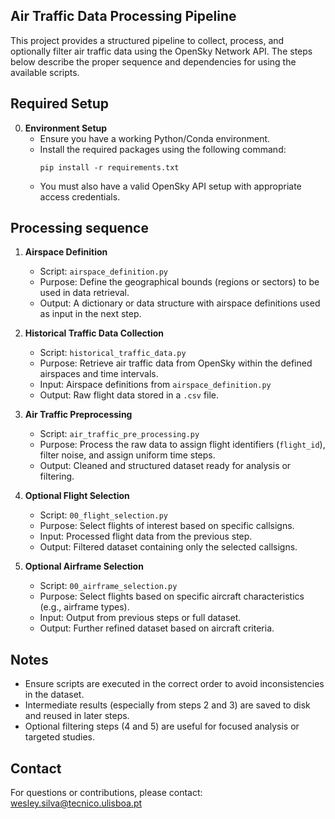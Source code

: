 Air Traffic Data Processing Pipeline
------------------------------------

This project provides a structured pipeline to collect, process, and optionally filter air traffic data using the OpenSky Network API. The steps below describe the proper sequence and dependencies for using the available scripts.

Required Setup
--------------

0. **Environment Setup**
   - Ensure you have a working Python/Conda environment.
   - Install the required packages using the following command:
     ```
     pip install -r requirements.txt
     ```
   - You must also have a valid OpenSky API setup with appropriate access credentials.

Processing sequence
-------------------

1. **Airspace Definition**
   - Script: `airspace_definition.py`
   - Purpose: Define the geographical bounds (regions or sectors) to be used in data retrieval.
   - Output: A dictionary or data structure with airspace definitions used as input in the next step.

2. **Historical Traffic Data Collection**
   - Script: `historical_traffic_data.py`
   - Purpose: Retrieve air traffic data from OpenSky within the defined airspaces and time intervals.
   - Input: Airspace definitions from `airspace_definition.py`
   - Output: Raw flight data stored in a `.csv` file.

3. **Air Traffic Preprocessing**
   - Script: `air_traffic_pre_processing.py`
   - Purpose: Process the raw data to assign flight identifiers (`flight_id`), filter noise, and assign uniform time steps.
   - Output: Cleaned and structured dataset ready for analysis or filtering.

4. **Optional Flight Selection**
   - Script: `00_flight_selection.py`
   - Purpose: Select flights of interest based on specific callsigns.
   - Input: Processed flight data from the previous step.
   - Output: Filtered dataset containing only the selected callsigns.

5. **Optional Airframe Selection**
   - Script: `00_airframe_selection.py`
   - Purpose: Select flights based on specific aircraft characteristics (e.g., airframe types).
   - Input: Output from previous steps or full dataset.
   - Output: Further refined dataset based on aircraft criteria.

Notes
-----

- Ensure scripts are executed in the correct order to avoid inconsistencies in the dataset.
- Intermediate results (especially from steps 2 and 3) are saved to disk and reused in later steps.
- Optional filtering steps (4 and 5) are useful for focused analysis or targeted studies.

Contact
-------

For questions or contributions, please contact: wesley.silva@tecnico.ulisboa.pt
